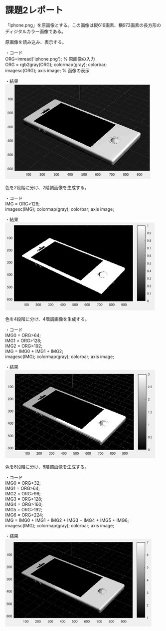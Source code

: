 # 課題2レポート

「iphone.png」を原画像とする。この画像は縦616画素、横973画素の長方形のディジタルカラー画像である。

原画像を読み込み、表示する。

・コード  
ORG=imread('iphone.png'); % 原画像の入力  
ORG = rgb2gray(ORG); colormap(gray); colorbar;  
imagesc(ORG); axis image; % 画像の表示

・結果  
![2-1](https://github.com/KentaroNii/MATLAB/blob/master/課題2/2-1.PNG)

色を2段階に分け、2階調画像を生成する。

・コード  
IMG = ORG>128;  
imagesc(IMG); colormap(gray); colorbar;  axis image;

・結果  
![2-2](https://github.com/KentaroNii/MATLAB/blob/master/課題2/2-2.PNG)

色を4段階に分け、4階調画像を生成する。

・コード  
IMG0 = ORG>64;  
IMG1 = ORG>128;  
IMG2 = ORG>192;  
IMG = IMG0 + IMG1 + IMG2;  
imagesc(IMG); colormap(gray); colorbar;  axis image;

・結果  
![2-3](https://github.com/KentaroNii/MATLAB/blob/master/課題2/2-3.PNG)

色を8段階に分け、8階調画像を生成する。

・コード  
IMG0 = ORG>32;  
IMG1 = ORG>64;  
IMG2 = ORG>96;  
IMG3 = ORG>128;  
IMG4 = ORG>160;  
IMG5 = ORG>192;  
IMG6 = ORG>224;  
IMG = IMG0 + IMG1 + IMG2 + IMG3 + IMG4 + IMG5 + IMG6;  
imagesc(IMG); colormap(gray); colorbar;  axis image;

・結果  
![2-4](https://github.com/KentaroNii/MATLAB/blob/master/課題2/2-4.PNG)
